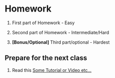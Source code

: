 # Homework

1. First part of Homework - Easy

2. Second part of Homework - Intermediate/Hard

3. **[Bonus/Optional]** Third part/optional - Hardest

## Prepare for the next class
1. Read this [Some Tutorial or Video etc...](https://google.com)